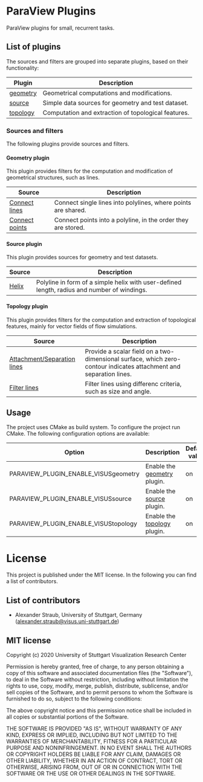 # ParaView Plugins

ParaView plugins for small, recurrent tasks.

## List of plugins

The sources and filters are grouped into separate plugins, based on their functionality:

| Plugin                            | Description                                                               |
|-----------------------------------|---------------------------------------------------------------------------|
| [geometry](#geometry-plugin)      | Geometrical computations and modifications.                               |
| [source](#source-plugin)          | Simple data sources for geometry and test dataset.                        |
| [topology](#topology-plugin)      | Computation and extraction of topological features.                       |

### Sources and filters

The following plugins provide sources and filters.

#### Geometry plugin

This plugin provides filters for the computation and modification of geometrical structures, such as lines.

| Source                                                                | Description                                                       |
|-----------------------------------------------------------------------|-------------------------------------------------------------------|
| [Connect lines](plugins/geometry/modules/connect_lines/Readme.md)     | Connect single lines into polylines, where points are shared.     |
| [Connect points](plugins/geometry/modules/connect_points/Readme.md)   | Connect points into a polyline, in the order they are stored.     |

#### Source plugin

This plugin provides sources for geometry and test datasets.

| Source                                            | Description                                                                                  |
|---------------------------------------------------|----------------------------------------------------------------------------------------------|
| [Helix](plugins/source/modules/helix/Readme.md)   | Polyline in form of a simple helix with user-defined length, radius and number of windings.  |

#### Topology plugin

This plugin provides filters for the computation and extraction of topological features, mainly for vector fields of flow simulations.

| Source                                                                                        | Description                                                                                                           |
|-----------------------------------------------------------------------------------------------|-----------------------------------------------------------------------------------------------------------------------|
| [Attachment/Separation lines](plugins/topology/modules/attachment_separation_lines/Readme.md) | Provide a scalar field on a two-dimensional surface, which zero-contour indicates attachment and separation lines.    |
| [Filter lines](plugins/topology/modules/filter_lines/Readme.md)                               | Filter lines using differenc criteria, such as size and angle.                                                        |

## Usage

The project uses CMake as build system. To configure the project run CMake. The following configuration options are available:

| Option                                | Description                                           | Default value     |
|---------------------------------------|-------------------------------------------------------|-------------------|
| PARAVIEW_PLUGIN_ENABLE_VISUSgeometry  | Enable the [geometry](#geometry-plugin) plugin.       | on                |
| PARAVIEW_PLUGIN_ENABLE_VISUSsource    | Enable the [source](#source-plugin) plugin.           | on                |
| PARAVIEW_PLUGIN_ENABLE_VISUStopology  | Enable the [topology](#topology-plugin) plugin.       | on                |

# License

This project is published under the MIT license. In the following you can find a list of contributors.

## List of contributors

- Alexander Straub, University of Stuttgart, Germany  
  (alexander.straub@visus.uni-stuttgart.de)

## MIT license

Copyright (c) 2020 University of Stuttgart Visualization Research Center

Permission is hereby granted, free of charge, to any person obtaining a copy
of this software and associated documentation files (the "Software"), to deal
in the Software without restriction, including without limitation the rights
to use, copy, modify, merge, publish, distribute, sublicense, and/or sell
copies of the Software, and to permit persons to whom the Software is
furnished to do so, subject to the following conditions:

The above copyright notice and this permission notice shall be included in all
copies or substantial portions of the Software.

THE SOFTWARE IS PROVIDED "AS IS", WITHOUT WARRANTY OF ANY KIND, EXPRESS OR
IMPLIED, INCLUDING BUT NOT LIMITED TO THE WARRANTIES OF MERCHANTABILITY,
FITNESS FOR A PARTICULAR PURPOSE AND NONINFRINGEMENT. IN NO EVENT SHALL THE
AUTHORS OR COPYRIGHT HOLDERS BE LIABLE FOR ANY CLAIM, DAMAGES OR OTHER
LIABILITY, WHETHER IN AN ACTION OF CONTRACT, TORT OR OTHERWISE, ARISING FROM,
OUT OF OR IN CONNECTION WITH THE SOFTWARE OR THE USE OR OTHER DEALINGS IN THE
SOFTWARE.
